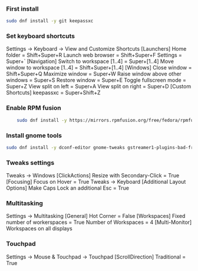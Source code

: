 ### First install
```bash
sudo dnf install -y git keepassxc
```

### Set keyboard shortcuts
Settings -> Keyboard -> View and Customize Shortcuts
[Launchers]
Home folder = Shift+Super+R
Launch web browser = Shift+Super+F
Settings = Super+`
[Navigation]
Switch to workspace [1..4] = Super+[1..4]
Move window to workspace [1..4] = Shift+Super+[1..4]
[Windows]
Close window = Shift+Super+Q
Maximize window = Super+W
Raise window above other windows = Super+S
Restore window = Super+E
Toggle fullscreen mode = Super+Z
View split on left = Super+A
View split on right = Super+D
[Custom Shortcuts]
keepassxc = Super+Shift+Z

### Enable RPM fusion
```bash
	sudo dnf install -y https://mirrors.rpmfusion.org/free/fedora/rpmfusion-free-release-$(rpm -E %fedora).noarch.rpm https://mirrors.rpmfusion.org/nonfree/fedora/rpmfusion-nonfree-release-$(rpm -E %fedora).noarch.rpm
```

### Install gnome tools
```bash
sudo dnf install -y dconf-editor gnome-tweaks gstreamer1-plugins-bad-free-extras gstreamer1-plugin-openh264
```

### Tweaks settings
Tweaks -> Windows
[ClickActions]
Resize with Secondary-Click = True
[Focusing]
Focus on Hover = True
Tweaks -> Keyboard
[Additional Layout Options]
Make Caps Lock an additional Esc = True

### Multitasking
Settings -> Multitasking
[General]
Hot Corner = False
[Workspaces]
Fixed number of workerspaces = True
Number of Workspaces = 4
[Multi-Monitor]
Workspaces on all displays

### Touchpad
Settings -> Mouse & Touchpad -> Touchpad
[ScrollDirection]
Traditional = True